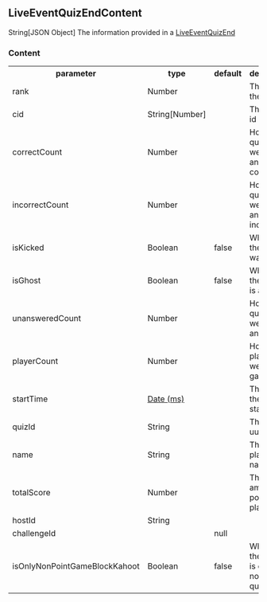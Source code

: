 ## LiveEventQuizEndContent
<span class="type">String[JSON Object]</span>
The information provided in a [LiveEventQuizEnd](#/enum/LiveEventQuizEnd)

### Content
<table>
  <tr>
    <th>parameter</th>
    <th>type</th>
    <th>default</th>
    <th>description</th>
  </tr>
  <tr>
    <td>rank</td>
    <td>Number</td>
    <td></td>
    <td>The rank of the player</td>
  </tr>
  <tr>
    <td>cid</td>
    <td>String[Number]</td>
    <td></td>
    <td>The player id</td>
  </tr>
  <tr>
    <td>correctCount</td>
    <td>Number</td>
    <td></td>
    <td>How many questions were answered correctly</td>
  </tr>
  <tr>
    <td>incorrectCount</td>
    <td>Number</td>
    <td></td>
    <td>How many questions were answered incorrectly</td>
  </tr>
  <tr>
    <td>isKicked</td>
    <td>Boolean</td>
    <td>false</td>
    <td>Whether the player was kicked</td>
  </tr>
  <tr>
    <td>isGhost</td>
    <td>Boolean</td>
    <td>false</td>
    <td>Whether the player is a ghost</td>
  </tr>
  <tr>
    <td>unansweredCount</td>
    <td>Number</td>
    <td></td>
    <td>How many questions were not answered</td>
  </tr>
  <tr>
    <td>playerCount</td>
    <td>Number</td>
    <td></td>
    <td>How many players were in the game</td>
  </tr>
  <tr>
    <td>startTime</td>
    <td><a href="https://en.wikipedia.org/wiki/Unix_time">Date (ms)</a></td>
    <td></td>
    <td>The time the quiz started</td>
  </tr>
  <tr>
    <td>quizId</td>
    <td>String</td>
    <td></td>
    <td>The quiz uuid</td>
  </tr>
  <tr>
    <td>name</td>
    <td>String</td>
    <td></td>
    <td>The player's name</td>
  </tr>
  <tr>
    <td>totalScore</td>
    <td>Number</td>
    <td></td>
    <td>The total amount of points the player has.</td>
  </tr>
  <tr>
    <td>hostId</td>
    <td>String</td>
    <td></td>
    <td></td>
  </tr>
  <tr>
    <td>challengeId</td>
    <td></td>
    <td>null</td>
    <td></td>
  </tr>
  <tr>
    <td>isOnlyNonPointGameBlockKahoot</td>
    <td>Boolean</td>
    <td>false</td>
    <td>Whether the kahoot is only non-point questions?</td>
  </tr>
</table>
